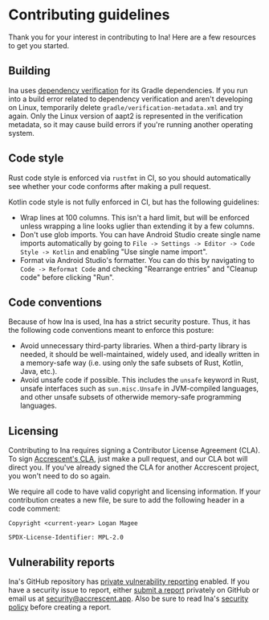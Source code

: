 # Contributing guidelines

Thank you for your interest in contributing to Ina! Here are a few resources to get you started.

## Building

Ina uses [dependency verification] for its Gradle dependencies. If you run into a build error
related to dependency verification and aren't developing on Linux, temporarily delete
`gradle/verification-metadata.xml` and try again. Only the Linux version of aapt2 is represented in
the verification metadata, so it may cause build errors if you're running another operating system.

## Code style

Rust code style is enforced via `rustfmt` in CI, so you should automatically see whether your code
conforms after making a pull request.

Kotlin code style is not fully enforced in CI, but has the following guidelines:

- Wrap lines at 100 columns. This isn't a hard limit, but will be enforced unless wrapping a line
  looks uglier than extending it by a few columns.
- Don't use glob imports. You can have Android Studio create single name imports automatically by
  going to `File -> Settings -> Editor -> Code Style -> Kotlin` and enabling "Use single name
  import".
- Format via Android Studio's formatter. You can do this by navigating to `Code -> Reformat Code`
  and checking "Rearrange entries" and "Cleanup code" before clicking "Run".

## Code conventions

Because of how Ina is used, Ina has a strict security posture. Thus, it has the following code
conventions meant to enforce this posture:

- Avoid unnecessary third-party libraries. When a third-party library is needed, it should be
  well-maintained, widely used, and ideally written in a memory-safe way (i.e. using only the safe
  subsets of Rust, Kotlin, Java, etc.).
- Avoid unsafe code if possible. This includes the `unsafe` keyword in Rust, unsafe interfaces such
  as `sun.misc.Unsafe` in JVM-compiled languages, and other unsafe subsets of otherwide memory-safe
  programming languages.

## Licensing

Contributing to Ina requires signing a Contributor License Agreement (CLA). To sign [Accrescent's
CLA], just make a pull request, and our CLA bot will direct you. If you've already signed the CLA
for another Accrescent project, you won't need to do so again.

We require all code to have valid copyright and licensing information. If your contribution creates
a new file, be sure to add the following header in a code comment:

```
Copyright <current-year> Logan Magee

SPDX-License-Identifier: MPL-2.0
```

## Vulnerability reports

Ina's GitHub repository has [private vulnerability reporting] enabled. If you have a security issue
to report, either [submit a report] privately on GitHub or email us at <security@accrescent.app>.
Also be sure to read Ina's [security policy] before creating a report.

[Accrescent's CLA]: https://gist.github.com/lberrymage/1be5c6a041131b9fd0b54b442023ad21
[dependency verification]: https://docs.gradle.org/current/userguide/dependency_verification.html
[private vulnerability reporting]: https://github.blog/security/supply-chain-security/private-vulnerability-reporting-now-generally-available/
[security policy]: SECURITY.md
[submit a report]: https://docs.github.com/en/code-security/security-advisories/guidance-on-reporting-and-writing-information-about-vulnerabilities/privately-reporting-a-security-vulnerability#privately-reporting-a-security-vulnerability
